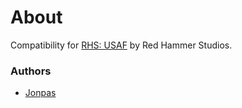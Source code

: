 # About

Compatibility for [RHS: USAF](http://www.rhsmods.org/) by Red Hammer Studios.

### Authors

- [Jonpas](http://github.com/jonpas)
